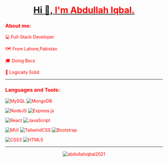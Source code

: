 
<h1 align="center"> <u> Hi 👋, <font color="red"> I'm Abdullah Iqbal. </u> </h1>

<h3>About me:</h3>
  <p>
💻     Full-Stack Developer
  </p>
    <p>
🗺️     From Lahore,Pakistan
</p>
      <p>
🎓     Doing Bscs
</p>
        <p>
🧠     Logically Solid
</p>
<hr/>

<p align="left">
</p>

<h3 align="left">Languages and Tools:</h3>

![MySQL](https://img.shields.io/badge/mysql-%2300f.svg?style=for-the-badge&logo=mysql&logoColor=white)
![MongoDB](https://img.shields.io/badge/MongoDB-%234ea94b.svg?style=for-the-badge&logo=mongodb&logoColor=white)
  
![NodeJS](https://img.shields.io/badge/node.js-6DA55F?style=for-the-badge&logo=node.js&logoColor=white)
![Express.js](https://img.shields.io/badge/express.js-%23404d59.svg?style=for-the-badge&logo=express&logoColor=%2361DAFB)

![React](https://img.shields.io/badge/react-%2320232a.svg?style=for-the-badge&logo=react&logoColor=%2361DAFB)
![JavaScript](https://img.shields.io/badge/javascript-%23323330.svg?style=for-the-badge&logo=javascript&logoColor=%23F7DF1E)
  
![MUI](https://img.shields.io/badge/MUI-%230081CB.svg?style=for-the-badge&logo=material-ui&logoColor=white)
![TailwindCSS](https://img.shields.io/badge/tailwindcss-%2338B2AC.svg?style=for-the-badge&logo=tailwind-css&logoColor=white)
![Bootstrap](https://img.shields.io/badge/bootstrap-%23563D7C.svg?style=for-the-badge&logo=bootstrap&logoColor=white)
  
  
![CSS3](https://img.shields.io/badge/css3-%231572B6.svg?style=for-the-badge&logo=css3&logoColor=white) 
![HTML5](https://img.shields.io/badge/html5-%23E34F26.svg?style=for-the-badge&logo=html5&logoColor=white)

<hr/>



 
<p align="center">
<img align="center" src="https://github-readme-stats.vercel.app/api/top-langs?username=abdullahiqbal2021&show_icons=true&locale=en&layout=compact" alt="abdullahiqbal2021" />
  </p>
      
